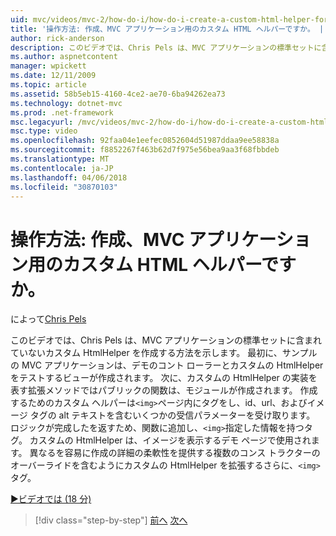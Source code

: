```yaml
---
uid: mvc/videos/mvc-2/how-do-i/how-do-i-create-a-custom-html-helper-for-an-mvc-application
title: '操作方法: 作成、MVC アプリケーション用のカスタム HTML ヘルパーですか。 | Microsoft Docs'
author: rick-anderson
description: このビデオでは、Chris Pels は、MVC アプリケーションの標準セットに含まれていないカスタム HtmlHelper を作成する方法を示します。 最初に、サンプルの MVC アプリケーションがインストールしています.
ms.author: aspnetcontent
manager: wpickett
ms.date: 12/11/2009
ms.topic: article
ms.assetid: 58b5eb15-4160-4ce2-ae70-6ba94262ea73
ms.technology: dotnet-mvc
ms.prod: .net-framework
msc.legacyurl: /mvc/videos/mvc-2/how-do-i/how-do-i-create-a-custom-html-helper-for-an-mvc-application
msc.type: video
ms.openlocfilehash: 92faa04e1eefec0852604d51987ddaa9ee58838a
ms.sourcegitcommit: f8852267f463b62d7f975e56bea9aa3f68fbbdeb
ms.translationtype: MT
ms.contentlocale: ja-JP
ms.lasthandoff: 04/06/2018
ms.locfileid: "30870103"
---
```

<a name="how-do-i-create-a-custom-html-helper-for-an-mvc-application"></a>操作方法: 作成、MVC アプリケーション用のカスタム HTML ヘルパーですか。
====================
によって[Chris Pels](https://twitter.com/chrispels)

このビデオでは、Chris Pels は、MVC アプリケーションの標準セットに含まれていないカスタム HtmlHelper を作成する方法を示します。 最初に、サンプルの MVC アプリケーションは、デモのコント ローラーとカスタムの HtmlHelper をテストするビューが作成されます。 次に、カスタムの HtmlHelper の実装を表す拡張メソッドではパブリックの関数は、モジュールが作成されます。 作成するためのカスタム ヘルパーは`<img>`ページ内にタグをし、id、url、およびイメージ タグの alt テキストを含むいくつかの受信パラメーターを受け取ります。 ロジックが完成したを返すため、関数に追加し、`<img>`指定した情報を持つタグ。 カスタムの HtmlHelper は、イメージを表示するデモ ページで使用されます。 異なるを容易に作成の詳細の柔軟性を提供する複数のコンス トラクターのオーバーライドを含むようにカスタムの HtmlHelper を拡張するさらに、`<img>`タグ。

[&#9654;ビデオでは (18 分)](https://channel9.msdn.com/Blogs/ASP-NET-Site-Videos/how-do-i-create-a-custom-html-helper-for-an-mvc-application)

> [!div class="step-by-step"]
> [前へ](how-do-i-implement-view-models-to-manage-data-for-aspnet-mvc-views.md)
> [次へ](how-do-i-work-with-model-binders-in-an-mvc-application.md)
